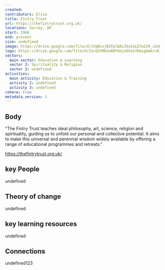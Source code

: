 ```yaml
---
created:
contributors: Elisa
title: Fintry Trust
url: https://thefintrytrust.org.uk/
locations: Surrey, UK
start: 1966
end: present
size: undefined
image: https://drive.google.com/file/d/1VqBsxjB2FplQAiJ5oIoLETw229_iGxEr/view?usp=drive_link
logo: https://drive.google.com/file/d/1ScQZtMHJe6BF6bjxDXsb7bmigGmkrc0j/view?usp=drive_link
sectors:
  main sector: Education & Learning
  sector 2: Spirituality & Religion
  sector 3: undefined
activities: 
  main activity: Education & Training
  activity 2: undefined
  activity 3: undefined
cohere: true
metadata_version: 1
---
```



## Body

"The Fintry Trust teaches ideal philosophy, art, science, religion and spirituality, guiding us to unfold our personal and collective potential. It aims to make this universal and perennial wisdom widely available by offering a range of educational programmes and retreats."

https://thefintrytrust.org.uk/

## key People

undefined

## Theory of change

undefined

## key learning resources

undefined

## Connections

undefined123

